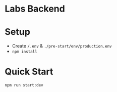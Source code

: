 # Labs Backend

# Setup
- Create `/.env` & `./pre-start/env/production.env`
- `npm install`

# Quick Start
`npm run start:dev`